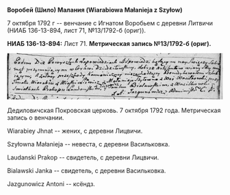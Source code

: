 **Воробей (Шило) Малания (Wiarabiowa Małanieja z Szyłow)**

7 октября 1792 г -- венчание с Игнатом Воробьем с деревни Литвичи (НИАБ
136-13-894, лист 71, №13/1792-б (ориг)).

**НИАБ 136-13-894:** Лист 71. **Метрическая запись №13/1792-б (ориг).**

![](./media/dc7da788076b398ed5d3e75b023966ccc76ddd0a.png)

Дедиловичская Покровская церковь. 7 октября 1792 года. Метрическая
запись о венчании.

Wiarabiey Jhnat -- жених, с деревни Лицвичи.

Szyłowna Małanieja -- невеста, с деревни Васильковка.

Laudanski Prakop -- свидетель, с деревни Лицвичи.

Bialawski Janka -- свидетель, с деревни Васильковка.

Jazgunowicz Antoni -- ксёндз.
